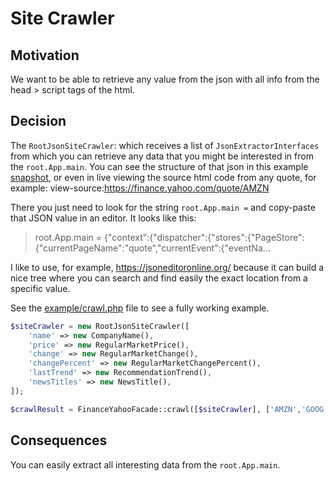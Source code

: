 # Site Crawler

## Motivation

We want to be able to retrieve any value from the json with all info from the head > script tags of the html.

## Decision

The `RootJsonSiteCrawler`: which receives a list of `JsonExtractorInterfaces` from which you can retrieve any data that
you might be interested in from the `root.App.main`. You can see the structure of that json in this
example [snapshot](../data/RootAppMainJsonExample.json), or even in live viewing the source html code from any quote,
for example: view-source:https://finance.yahoo.com/quote/AMZN

There you just need to look for the string `root.App.main =` and copy-paste that JSON value in an editor. It looks like
this:

> root.App.main = {"context":{"dispatcher":{"stores":{"PageStore":{"currentPageName":"quote","currentEvent":{"eventNa...

I like to use, for example, https://jsoneditoronline.org/ because it can build a nice tree where you can search and find
easily the exact location from a specific value.

See the [example/crawl.php](../example/crawl.php) file to see a fully working example.

```php
$siteCrawler = new RootJsonSiteCrawler([
    'name' => new CompanyName(),
    'price' => new RegularMarketPrice(),
    'change' => new RegularMarketChange(),
    'changePercent' => new RegularMarketChangePercent(),
    'lastTrend' => new RecommendationTrend(),
    'newsTitles' => new NewsTitle(),
]);

$crawlResult = FinanceYahooFacade::crawl([$siteCrawler], ['AMZN','GOOG']); 
```

## Consequences

You can easily extract all interesting data from the `root.App.main`.
